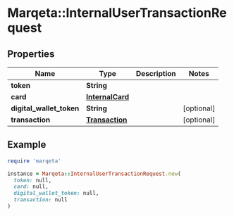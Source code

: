 # Marqeta::InternalUserTransactionRequest

## Properties

| Name | Type | Description | Notes |
| ---- | ---- | ----------- | ----- |
| **token** | **String** |  |  |
| **card** | [**InternalCard**](InternalCard.md) |  |  |
| **digital_wallet_token** | **String** |  | [optional] |
| **transaction** | [**Transaction**](Transaction.md) |  | [optional] |

## Example

```ruby
require 'marqeta'

instance = Marqeta::InternalUserTransactionRequest.new(
  token: null,
  card: null,
  digital_wallet_token: null,
  transaction: null
)
```

